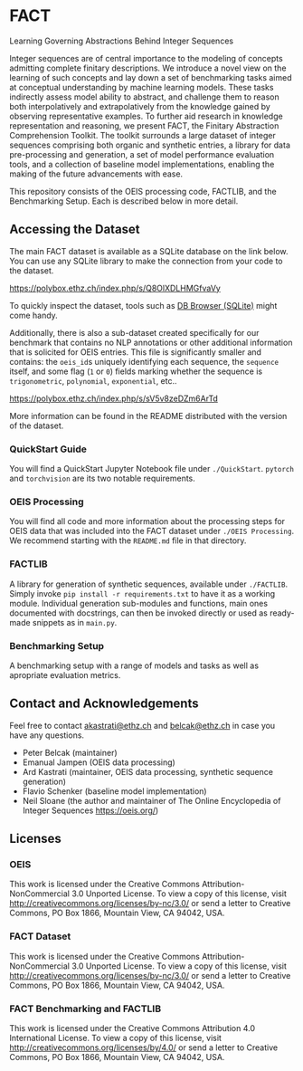 # FACT
Learning Governing Abstractions Behind Integer Sequences

Integer sequences are of central importance to the modeling of concepts admitting complete finitary descriptions. We introduce a novel view on the learning of such concepts and lay down a set of benchmarking tasks aimed at conceptual understanding by machine learning models. These tasks indirectly assess model ability to abstract, and challenge them to reason both interpolatively and extrapolatively from the knowledge gained by observing representative examples. To further aid research in knowledge representation and reasoning, we present FACT, the Finitary Abstraction Comprehension Toolkit. The toolkit surrounds a large dataset of integer sequences comprising both organic and synthetic entries, a library for data pre-processing and generation, a set of model performance evaluation tools, and a collection of baseline model implementations, enabling the making of the future advancements with ease.


This repository consists of the OEIS processing code, FACTLIB, and the Benchmarking Setup. Each is described below in more detail.

## Accessing the Dataset
The main FACT dataset is available as a SQLite database on the link below. You can use any SQLite library to make the connection from your code to the dataset.

https://polybox.ethz.ch/index.php/s/Q8OlXDLHMGfvaVy

To quickly inspect the dataset, tools such as [DB Browser (SQLite)](https://sqlitebrowser.org/) might come handy.

Additionally, there is also a sub-dataset created specifically for our benchmark that contains no NLP annotations or other additional information that is solicited for OEIS entries.
This file is significantly smaller and contains: the `oeis_id`s uniquely identifying each sequence, the `sequence` itself, and some flag (`1` or `0`) fields marking whether the sequence is `trigonometric`, `polynomial`, `exponential`, etc..

https://polybox.ethz.ch/index.php/s/sV5v8zeDZm6ArTd

More information can be found in the README distributed with the version of the dataset.

### QuickStart Guide

You will find a QuickStart Jupyter Notebook file under `./QuickStart`. `pytorch` and `torchvision` are its two notable requirements.

### OEIS Processing
You will find all code and more information about the processing steps for OEIS data that was included into the FACT dataset under `./OEIS Processing`.
We recommend starting with the `README.md` file in that directory.

### FACTLIB
A library for generation of synthetic sequences, available under `./FACTLIB`.
Simply invoke `pip install -r requirements.txt` to have it as a working module.
Individual generation sub-modules and functions, main ones documented with docstrings, can then be invoked directly or used as ready-made snippets as in `main.py`.

### Benchmarking Setup
A benchmarking setup with a range of models and tasks as well as apropriate evaluation metrics.

## Contact and Acknowledgements
Feel free to contact <akastrati@ethz.ch> and <belcak@ethz.ch> in case you have any questions.
 * Peter Belcak (maintainer)
 * Emanual Jampen (OEIS data processing)
 * Ard Kastrati (maintainer, OEIS data processing, synthetic sequence generation)
 * Flavio Schenker (baseline model implementation)
 * Neil Sloane (the author and maintainer of The Online Encyclopedia of Integer Sequences <https://oeis.org/>)

 ## Licenses

 ### OEIS
 This work is licensed under the Creative Commons Attribution-NonCommercial 3.0 Unported License.
 To view a copy of this license, visit http://creativecommons.org/licenses/by-nc/3.0/ or send a letter to Creative Commons, PO Box 1866, Mountain View, CA 94042, USA.

 ### FACT Dataset
 This work is licensed under the Creative Commons Attribution-NonCommercial 3.0 Unported License.
 To view a copy of this license, visit http://creativecommons.org/licenses/by-nc/3.0/ or send a letter to Creative Commons, PO Box 1866, Mountain View, CA 94042, USA.

 ### FACT Benchmarking and FACTLIB
 This work is licensed under the Creative Commons Attribution 4.0 International License.
 To view a copy of this license, visit http://creativecommons.org/licenses/by/4.0/ or send a letter to Creative Commons, PO Box 1866, Mountain View, CA 94042, USA.
